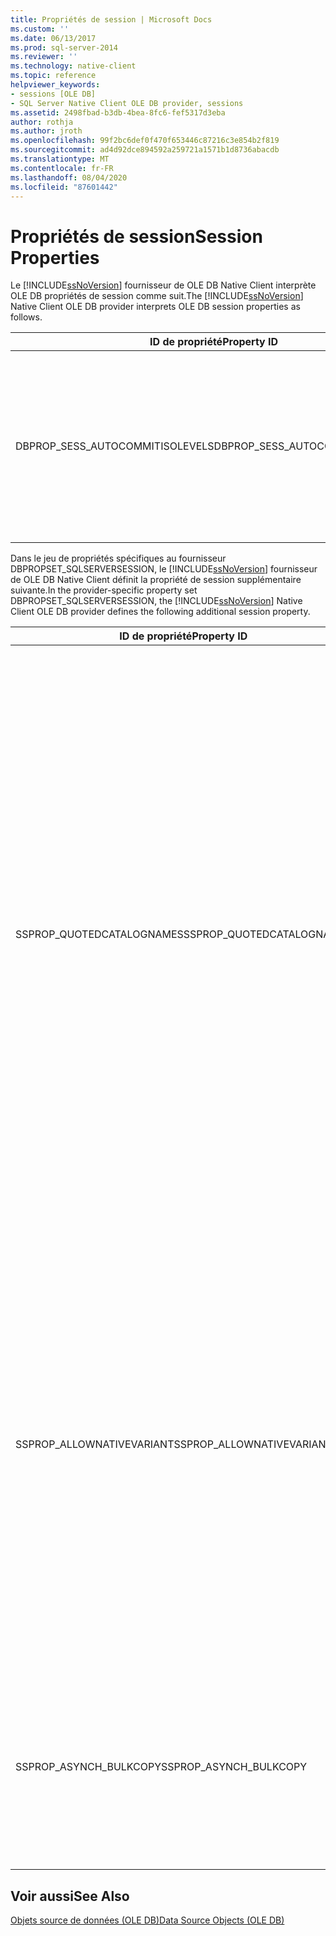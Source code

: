 ```yaml
---
title: Propriétés de session | Microsoft Docs
ms.custom: ''
ms.date: 06/13/2017
ms.prod: sql-server-2014
ms.reviewer: ''
ms.technology: native-client
ms.topic: reference
helpviewer_keywords:
- sessions [OLE DB]
- SQL Server Native Client OLE DB provider, sessions
ms.assetid: 2498fbad-b3db-4bea-8fc6-fef5317d3eba
author: rothja
ms.author: jroth
ms.openlocfilehash: 99f2bc6def0f470f653446c87216c3e854b2f819
ms.sourcegitcommit: ad4d92dce894592a259721a1571b1d8736abacdb
ms.translationtype: MT
ms.contentlocale: fr-FR
ms.lasthandoff: 08/04/2020
ms.locfileid: "87601442"
---
```

# <a name="session-properties"></a><span data-ttu-id="0a12a-102">Propriétés de session</span><span class="sxs-lookup"><span data-stu-id="0a12a-102">Session Properties</span></span>
  <span data-ttu-id="0a12a-103">Le [!INCLUDE[ssNoVersion](../../includes/ssnoversion-md.md)] fournisseur de OLE DB Native Client interprète OLE DB propriétés de session comme suit.</span><span class="sxs-lookup"><span data-stu-id="0a12a-103">The [!INCLUDE[ssNoVersion](../../includes/ssnoversion-md.md)] Native Client OLE DB provider interprets OLE DB session properties as follows.</span></span>  
  
|<span data-ttu-id="0a12a-104">ID de propriété</span><span class="sxs-lookup"><span data-stu-id="0a12a-104">Property ID</span></span>|<span data-ttu-id="0a12a-105">Description</span><span class="sxs-lookup"><span data-stu-id="0a12a-105">Description</span></span>|  
|-----------------|-----------------|  
|<span data-ttu-id="0a12a-106">DBPROP_SESS_AUTOCOMMITISOLEVELS</span><span class="sxs-lookup"><span data-stu-id="0a12a-106">DBPROP_SESS_AUTOCOMMITISOLEVELS</span></span>|<span data-ttu-id="0a12a-107">Le [!INCLUDE[ssNoVersion](../../includes/ssnoversion-md.md)] fournisseur OLE DB Native Client prend en charge tous les niveaux d’isolation des transactions de validation automatique, à l’exception du niveau chaos DBPROPVAL_TI_CHAOS.</span><span class="sxs-lookup"><span data-stu-id="0a12a-107">The [!INCLUDE[ssNoVersion](../../includes/ssnoversion-md.md)] Native Client OLE DB provider supports all autocommit transaction isolation levels with the exception of the chaos level DBPROPVAL_TI_CHAOS.</span></span>|  
  
 <span data-ttu-id="0a12a-108">Dans le jeu de propriétés spécifiques au fournisseur DBPROPSET_SQLSERVERSESSION, le [!INCLUDE[ssNoVersion](../../includes/ssnoversion-md.md)] fournisseur de OLE DB Native Client définit la propriété de session supplémentaire suivante.</span><span class="sxs-lookup"><span data-stu-id="0a12a-108">In the provider-specific property set DBPROPSET_SQLSERVERSESSION, the [!INCLUDE[ssNoVersion](../../includes/ssnoversion-md.md)] Native Client OLE DB provider defines the following additional session property.</span></span>  
  
|<span data-ttu-id="0a12a-109">ID de propriété</span><span class="sxs-lookup"><span data-stu-id="0a12a-109">Property ID</span></span>|<span data-ttu-id="0a12a-110">Description</span><span class="sxs-lookup"><span data-stu-id="0a12a-110">Description</span></span>|  
|-----------------|-----------------|  
|<span data-ttu-id="0a12a-111">SSPROP_QUOTEDCATALOGNAMES</span><span class="sxs-lookup"><span data-stu-id="0a12a-111">SSPROP_QUOTEDCATALOGNAMES</span></span>|<span data-ttu-id="0a12a-112">Tapez : VT_BOOL</span><span class="sxs-lookup"><span data-stu-id="0a12a-112">Type: VT_BOOL</span></span><br /><br /> <span data-ttu-id="0a12a-113">R/W : Lecture/écriture</span><span class="sxs-lookup"><span data-stu-id="0a12a-113">R/W: Read/write</span></span><br /><br /> <span data-ttu-id="0a12a-114">Valeur par défaut : VARIANT_FALSE</span><span class="sxs-lookup"><span data-stu-id="0a12a-114">Default: VARIANT_FALSE</span></span><br /><br /> <span data-ttu-id="0a12a-115">Description : identificateurs entre guillemets autorisés dans la restriction CATALOG.</span><span class="sxs-lookup"><span data-stu-id="0a12a-115">Description: Quoted identifiers allowed in CATALOG restriction.</span></span><br /><br /> <span data-ttu-id="0a12a-116">VARIANT_TRUE : les identificateurs entre guillemets sont reconnus pour une restriction de catalogue pour les ensembles de lignes de schéma qui fournissent la prise en charge des requêtes distribuées.</span><span class="sxs-lookup"><span data-stu-id="0a12a-116">VARIANT_TRUE: Quoted identifiers are recognized for a catalog restriction for the schema rowsets that supply distributed query support.</span></span><br /><br /> <span data-ttu-id="0a12a-117">VARIANT_FALSE : les identificateurs entre guillemets ne sont pas reconnus pour une restriction de catalogue pour les ensembles de lignes de schéma qui fournissent la prise en charge des requêtes distribuées.</span><span class="sxs-lookup"><span data-stu-id="0a12a-117">VARIANT_FALSE: Quoted identifiers are not recognized for a catalog restriction for the schema rowsets that supply distributed query support.</span></span><br /><br /> <span data-ttu-id="0a12a-118">Pour plus d’informations sur les ensembles de lignes de schéma qui fournissent la prise en charge des requêtes distribuées, consultez [Prise en charge des requêtes distribuées dans les ensembles de lignes de schéma](../native-client/ole-db/schema-rowsets-distributed-query-support.md).</span><span class="sxs-lookup"><span data-stu-id="0a12a-118">For more information about schema rowsets that supply distributed query support, see [Distributed Query Support in Schema Rowsets](../native-client/ole-db/schema-rowsets-distributed-query-support.md).</span></span>|  
|<span data-ttu-id="0a12a-119">SSPROP_ALLOWNATIVEVARIANT</span><span class="sxs-lookup"><span data-stu-id="0a12a-119">SSPROP_ALLOWNATIVEVARIANT</span></span>|<span data-ttu-id="0a12a-120">Tapez : VT_BOOL</span><span class="sxs-lookup"><span data-stu-id="0a12a-120">Type: VT_BOOL</span></span><br /><br /> <span data-ttu-id="0a12a-121">Lecture/écriture : lecture/écriture</span><span class="sxs-lookup"><span data-stu-id="0a12a-121">R/W: Read/Write</span></span><br /><br /> <span data-ttu-id="0a12a-122">Valeur par défaut : VARIANT_FALSE</span><span class="sxs-lookup"><span data-stu-id="0a12a-122">Default: VARIANT_FALSE</span></span><br /><br /> <span data-ttu-id="0a12a-123">Description : détermine si les données sont extraites en tant que DBTYPE_VARIANT ou DBTYPE_SQLVARIANT.</span><span class="sxs-lookup"><span data-stu-id="0a12a-123">Description: Determines if the data fetched in is as DBTYPE_VARIANT or DBTYPE_SQLVARIANT.</span></span><br /><br /> <span data-ttu-id="0a12a-124">VARIANT_TRUE : le type de colonne est retourné en tant que DBTYPE_SQLVARIANT, auquel cas la mémoire tampon contient la structure SSVARIANT.</span><span class="sxs-lookup"><span data-stu-id="0a12a-124">VARIANT_TRUE: Column type is returned as DBTYPE_SQLVARIANT in which case the buffer will hold SSVARIANT structure.</span></span><br /><br /> <span data-ttu-id="0a12a-125">VARIANT_FALSE : le type de colonne est retourné en tant que DBTYPE_VARIANT et la mémoire tampon a la structure VARIANT.</span><span class="sxs-lookup"><span data-stu-id="0a12a-125">VARIANT_FALSE: Column type is returned as DBTYPE_VARIANT and the buffer will have VARIANT structure.</span></span>|  
|<span data-ttu-id="0a12a-126">SSPROP_ASYNCH_BULKCOPY</span><span class="sxs-lookup"><span data-stu-id="0a12a-126">SSPROP_ASYNCH_BULKCOPY</span></span>|<span data-ttu-id="0a12a-127">Pour utiliser le mode asynchrone, affectez la valeur VARIANT_TRUE à la propriété de session spécifique au fournisseur SSPROP_ASYNCH_BULKCOPY avant d'appeler la méthode BCPExec.</span><span class="sxs-lookup"><span data-stu-id="0a12a-127">To use asynchronous mode, set the provider specific session property SSPROP_ASYNCH_BULKCOPY to VARIANT_TRUE before calling the BCPExec method.</span></span> <span data-ttu-id="0a12a-128">Cette propriété est disponible dans le jeu de propriétés DBPROPSET_SQLSERVERSESSION.</span><span class="sxs-lookup"><span data-stu-id="0a12a-128">This property is available in the DBPROPSET_SQLSERVERSESSION property set.</span></span>|  
  
## <a name="see-also"></a><span data-ttu-id="0a12a-129">Voir aussi</span><span class="sxs-lookup"><span data-stu-id="0a12a-129">See Also</span></span>  
 [<span data-ttu-id="0a12a-130">Objets source de données &#40;OLE DB&#41;</span><span class="sxs-lookup"><span data-stu-id="0a12a-130">Data Source Objects &#40;OLE DB&#41;</span></span>](data-source-objects-ole-db.md)  
  
  
